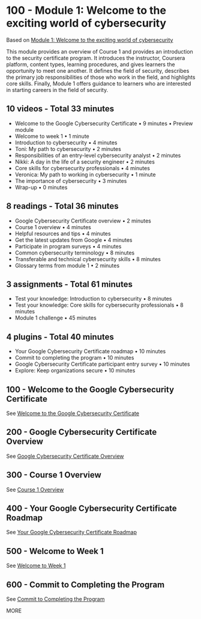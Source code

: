 # 100 - Module 1: Welcome to the exciting world of cybersecurity

Based on [Module 1: Welcome to the exciting world of cybersecurity]()

This module provides an overview of Course 1 and provides an introduction to the security certificate program. It introduces the instructor, Coursera platform, content types, learning procedures, and gives learners the opportunity to meet one another. It defines the field of security, describes the primary job responsibilities of those who work in the field, and highlights core skills. Finally, Module 1 offers guidance to learners who are interested in starting careers in the field of security.

## 10 videos - Total 33 minutes
- Welcome to the Google Cybersecurity Certificate • 9 minutes • Preview module
- Welcome to week 1 • 1 minute
- Introduction to cybersecurity • 4 minutes
- Toni: My path to cybersecurity • 2 minutes
- Responsibilities of an entry-level cybersecurity analyst • 2 minutes
- Nikki: A day in the life of a security engineer • 2 minutes
- Core skills for cybersecurity professionals • 4 minutes
- Veronica: My path to working in cybersecurity • 1 minute
- The importance of cybersecurity • 3 minutes
- Wrap-up • 0 minutes

## 8 readings - Total 36 minutes
- Google Cybersecurity Certificate overview • 2 minutes
- Course 1 overview • 4 minutes
- Helpful resources and tips • 4 minutes
- Get the latest updates from Google • 4 minutes
- Participate in program surveys • 4 minutes
- Common cybersecurity terminology • 8 minutes
- Transferable and technical cybersecurity skills • 8 minutes
- Glossary terms from module 1 • 2 minutes

## 3 assignments - Total 61 minutes
- Test your knowledge: Introduction to cybersecurity • 8 minutes
- Test your knowledge: Core skills for cybersecurity professionals • 8 minutes
- Module 1 challenge • 45 minutes

## 4 plugins - Total 40 minutes
- Your Google Cybersecurity Certificate roadmap • 10 minutes
- Commit to completing the program • 10 minutes
- Google Cybersecurity Certificate participant entry survey • 10 minutes
- Explore: Keep organizations secure • 10 minutes

## 100 - Welcome to the Google Cybersecurity Certificate

See [Welcome to the Google Cybersecurity Certificate](./100/README.md)

## 200 - Google Cybersecurity Certificate Overview

See [Google Cybersecurity Certificate Overview](./200/README.md)

## 300 - Course 1 Overview

See [Course 1 Overview](./300/README.md)

## 400 - Your Google Cybersecurity Certificate Roadmap

See [Your Google Cybersecurity Certificate Roadmap](./400/README.md)

## 500 - Welcome to Week 1

See [Welcome to Week 1](./500/README.md)

## 600 - Commit to Completing the Program

See [Commit to Completing the Program](./600/README.md)

MORE
